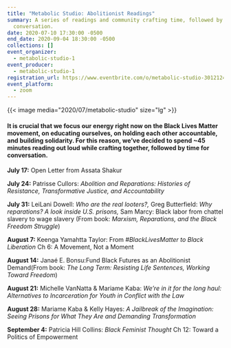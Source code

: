 ```yaml
---
title: "Metabolic Studio: Abolitionist Readings"
summary: A series of readings and community crafting time, followed by time for
  conversation.
date: 2020-07-10 17:30:00 -0500
end_date: 2020-09-04 18:30:00 -0500
collections: []
event_organizer:
  - metabolic-studio-1
event_producer:
  - metabolic-studio-1
registration_url: https://www.eventbrite.com/o/metabolic-studio-30121249062
event_platform:
  - zoom
---
```

{{< image media="2020/07/metabolic-studio" size="lg" >}}

#### It is crucial that we focus our energy right now on the Black Lives Matter movement, on educating ourselves, on holding each other accountable, and building solidarity. For this reason, we’ve decided to spend ~45 minutes reading out loud while crafting together, followed by time for conversation.



**July 17:** Open Letter from Assata Shakur

**July 24:** Patrisse Cullors: *Abolition and Reparations: Histories of Resistance, Transformative Justice, and Accountability*

**July 31:** LeiLani Dowell: *Who are the real looters?,* Greg Butterfield: *Why reparations? A look inside U.S. prisons,* Sam Marcy: Black labor from chattel slavery to wage slavery (From book: *Marxism, Reparations, and the Black Freedom Struggle*)

**August 7:** Keenga Yamahtta Taylor: From *\#BlackLivesMatter to Black Liberation* Ch 6: A Movement, Not a Moment

**August 14:** Janaé E. Bonsu:Fund Black Futures as an Abolitionist Demand(From book: *The Long Term: Resisting Life Sentences, Working Toward Freedom*)

**August 21:** Michelle VanNatta & Mariame Kaba: *We’re in it for the long haul: Alternatives to Incarceration for Youth in Conflict with the Law*

**August 28:** Mariame Kaba & Kelly Hayes: *A Jailbreak of the Imagination: Seeing Prisons for What They Are and Demanding Transformation*

**September 4:** Patricia Hill Collins: *Black Feminist Thought* Ch 12: Toward a Politics of Empowerment